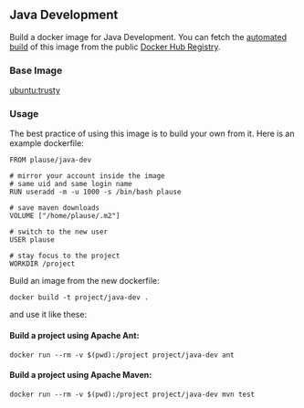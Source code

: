 ## Java Development

Build a docker image for Java Development.
You can fetch the [automated build](https://registry.hub.docker.com/u/plause/java-dev/) of this image
from the public [Docker Hub Registry](https://registry.hub.docker.com/).

### Base Image

[ubuntu:trusty](https://registry.hub.docker.com/_/ubuntu/)

### Usage

The best practice of using this image is to build your own from it.
Here is an example dockerfile:

    FROM plause/java-dev

    # mirror your account inside the image
    # same uid and same login name
    RUN useradd -m -u 1000 -s /bin/bash plause

    # save maven downloads
    VOLUME ["/home/plause/.m2"]

    # switch to the new user
    USER plause

    # stay focus to the project
    WORKDIR /project

Build an image from the new dockerfile:

    docker build -t project/java-dev .

and use it like these:

#### Build a project using Apache Ant:

    docker run --rm -v $(pwd):/project project/java-dev ant

#### Build a project using Apache Maven:

    docker run --rm -v $(pwd):/project project/java-dev mvn test
